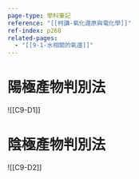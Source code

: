 ```yaml
---
page-type: 學科筆記
reference: "[[柯講-氧化還原與電化學]]"
ref-index: p268
related-pages:
  - "[[9-1-水相關的氧還]]"
---
```

# 陽極產物判別法
![[C9-D1]]
# 陰極產物判別法
![[C9-D2]]